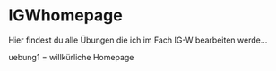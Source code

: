 # IGWhomepage
 
Hier findest du alle Übungen die ich im Fach IG-W bearbeiten werde...

uebung1 = willkürliche Homepage
